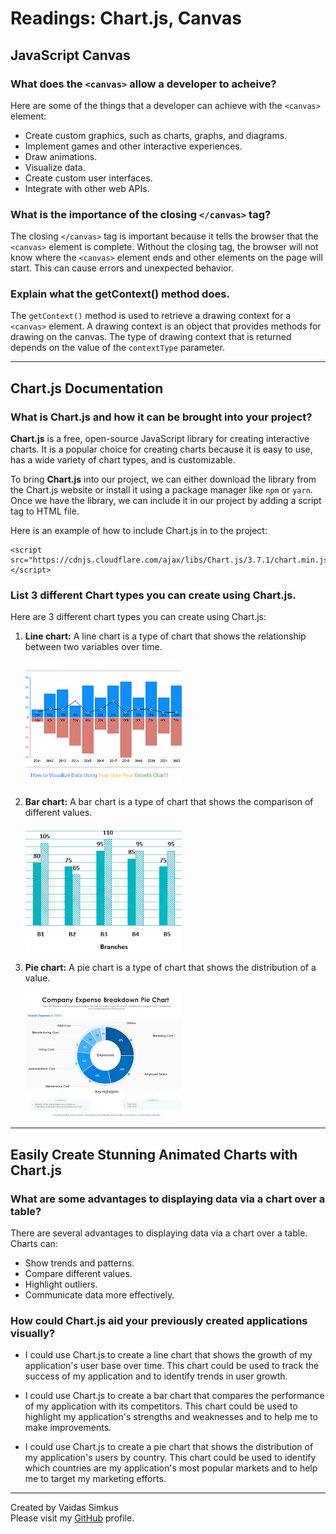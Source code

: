 # Readings: Chart.js, Canvas

## JavaScript Canvas

### What does the `<canvas>` allow a developer to acheive?

Here are some of the things that a developer can achieve with the `<canvas>` element:

* Create custom graphics, such as charts, graphs, and diagrams.
* Implement games and other interactive experiences.
* Draw animations.
* Visualize data.
* Create custom user interfaces.
* Integrate with other web APIs.

### What is the importance of the closing `</canvas>` tag?

The closing `</canvas>` tag is important because it tells the browser that the `<canvas>` element is complete. Without the 
closing tag, the browser will not know where the `<canvas>` element ends and other elements on the page will start. This 
can cause errors and unexpected behavior.

### Explain what the getContext() method does.

The `getContext()` method is used to retrieve a drawing context for a `<canvas>` element. A drawing context is an object that 
provides methods for drawing on the canvas. The type of drawing context that is returned depends on the value of the 
`contextType` parameter.

***

## Chart.js Documentation

### What is Chart.js and how it can be brought into your project?


**Chart.js** is a free, open-source JavaScript library for creating interactive charts. It is a popular choice for creating charts 
because it is easy to use, has a wide variety of chart types, and is customizable.

To bring **Chart.js** into our project, we can either download the library from the Chart.js website or install it using a package 
manager like `npm` or `yarn`. Once we have the library, we can include it in our project by adding a script tag to HTML file.

Here is an example of how to include Chart.js in to the project:

```
<script src="https://cdnjs.cloudflare.com/ajax/libs/Chart.js/3.7.1/chart.min.js"></script>
```

### List 3 different Chart types you can create using Chart.js.

Here are 3 different chart types you can create using Chart.js:

1. **Line chart:** A line chart is a type of chart that shows the relationship between two variables over time.

    ![LineChart](/lineChart.jpg)

2. **Bar chart:** A bar chart is a type of chart that shows the comparison of different values. 

    ![BarChart](/barChart.png)

3. **Pie chart:** A pie chart is a type of chart that shows the distribution of a value.

    ![PieChart](/pieChart.jpg)

***

## Easily Create Stunning Animated Charts with Chart.js

### What are some advantages to displaying data via a chart over a table?

There are several advantages to displaying data via a chart over a table. Charts can:

* Show trends and patterns.
* Compare different values.
* Highlight outliers.
* Communicate data more effectively.

### How could Chart.js aid your previously created applications visually?

* I could use Chart.js to create a line chart that shows the growth of my application's user base over time. This chart 
  could be used to track the success of my application and to identify trends in user growth.

* I could use Chart.js to create a bar chart that compares the performance of my application with its competitors. 
  This chart could be used to highlight my application's strengths and weaknesses and to help me to make improvements.

* I could use Chart.js to create a pie chart that shows the distribution of my application's users by country. This chart 
  could be used to identify which countries are my application's most popular markets and to help me to target my marketing 
  efforts.

***

Created by Vaidas Simkus  
Please visit my [GitHub](https://github.com/MisterVaidas) profile.
